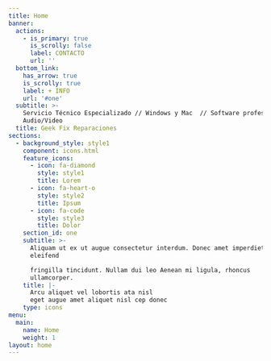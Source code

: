 ```yaml
---
title: Home
banner:
  actions:
    - is_primary: true
      is_scrolly: false
      label: CONTACTO
      url: ''
  bottom_link:
    has_arrow: true
    is_scrolly: true
    label: + INFO
    url: '#one'
  subtitle: >-
    Servicio Técnico Especializado // Windows y Mac  // Software profesional de
    Audio/Video
  title: Geek Fix Reparaciones
sections:
  - background_style: style1
    component: icons.html
    feature_icons:
      - icon: fa-diamond
        style: style1
        title: Lorem
      - icon: fa-heart-o
        style: style2
        title: Ipsum
      - icon: fa-code
        style: style3
        title: Dolor
    section_id: one
    subtitle: >-
      Aliquam ut ex ut augue consectetur interdum. Donec amet imperdiet
      eleifend  

      fringilla tincidunt. Nullam dui leo Aenean mi ligula, rhoncus
      ullamcorper.  
    title: |-
      Arcu aliquet vel lobortis ata nisl
      eget augue amet aliquet nisl cep donec
    type: icons
menu:
  main:
    name: Home
    weight: 1
layout: home
---
```


